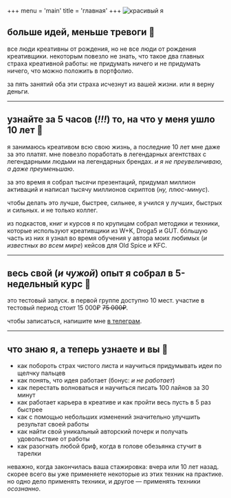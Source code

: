 +++
menu = 'main'
title = 'главная'
+++
![красивый я](./self.jpeg)

## больше идей, меньше тревоги 🫣
все люди креативны от рождения, но не все люди от рождения креативщики. некоторым повезло не знать, что такое два главных страха креативной работы: не придумать ничего и не придумать ничего, что можно положить в портфолио.

за пять занятий оба эти страха исчезнут из вашей жизни. или я верну деньги.

___


## узнайте за 5 часов (_!!!_) то, на что у меня ушло 10 лет 🚀
я занимаюсь креативом всю свою жизнь, а последние 10 лет мне даже за это платят. мне повезло поработать в легендарных агентствах с легендарными людьми на легендарных брендах. _и я не преувеличиваю, а даже преуменьшаю_.

за это время я собрал тысячи презентаций, придумал миллион активаций и написал тысячу миллионов скриптов (_ну, плюс-минус_).

чтобы делать это лучше, быстрее, сильнее, я учился у лучших, быстрых и сильных. и не только коллег.

из подкастов, книг и курсов я по крупицам собрал методики и техники, которые используют креативщики из W+K, Droga5 и GUT. бóльшую часть из них я узнал во время обучения у автора моих любимых (_и известных во всем мире_) кейсов для Old Spice и KFC.

___

## весь свой (_и чужой_) опыт я собрал в 5-недельный курс 🍔
это тестовый запуск. в первой группе доступно 10 мест. участие в тестовый период стоит 15 000₽ ~~75 000₽~~.

чтобы записаться, напишите мне [в телеграм](https://martyuk.t.me/).

___

## что знаю я, а теперь узнаете и вы 🌚

- как побороть страх чистого листа и научиться придумывать идеи по щелчку пальцев
- как понять, что идея работает (бонус: _и не работает_)
- как перестать волноваться и научиться писать 100 лайнов за 30 минут
- как работает карьера в креативе и как пройти весь пусть в 5 раз быстрее
- как с помощью небольших изменений значительно улучшить результат своей работы
- как найти свой уникальный авторский почерк и получать удовольствие от работы
- как разогнать любой бриф, когда в голове обезьянка стучит в тарелки

неважно, когда закончилась ваша стажировка: вчера или 10 лет назад. скорее всего вы уже применяете некоторые из этих техник на практике. но одно дело применять техники, и другое — применять техники _осознанно_.